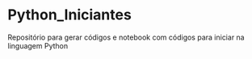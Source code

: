 # Python_Iniciantes
Repositório para gerar códigos e notebook com códigos para iniciar na linguagem Python

